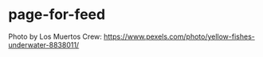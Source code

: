 # page-for-feed

Photo by Los Muertos Crew: https://www.pexels.com/photo/yellow-fishes-underwater-8838011/
